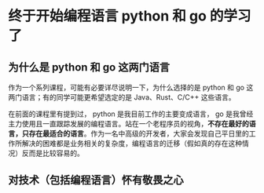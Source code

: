 # 终于开始编程语言 python 和 go 的学习了

## 为什么是 python 和 go 这两门语言

作为一个系列课程，可能有必要详尽说明一下，为什么选择的是 python 和 go 这两门语言；有的同学可能更希望选定的是 Java、Rust、C/C++ 这些语言。

在前面的课程里有提到过， python 是我目前工作的主要变成语言， go 是我曾经主力使用且一直跟踪发展的编程语言。站在一个老程序员的视角，**不存在最好的语言，只存在最适合的语言**。作为一名中高级的开发者，大家会发现自己平日里的工作所解决的困难都是业务相关的复杂度，编程语言的迁移（假如真的存在这种情况）反而是比较容易的。




## 对技术（包括编程语言）怀有敬畏之心



